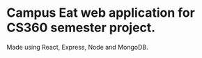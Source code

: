 # Campus Eat web application for CS360 semester project.
Made using React, Express, Node and MongoDB.
